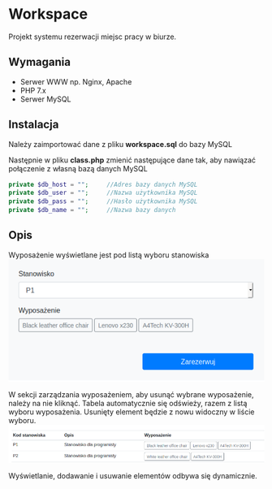 # Workspace

Projekt systemu rezerwacji miejsc pracy w biurze.

## Wymagania

- Serwer WWW np. Nginx, Apache
- PHP 7.x
- Serwer MySQL

## Instalacja
Należy zaimportować dane z pliku **workspace.sql** do bazy MySQL

Następnie w pliku **class.php** zmienić następujące dane tak, aby nawiązać połączenie z własną bazą danych MySQL

```php
private $db_host = "";     //Adres bazy danych MySQL
private $db_user = "";     //Nazwa użytkownika MySQL
private $db_pass = "";     //Hasło użytkownika MySQL
private $db_name = "";     //Nazwa bazy danych
```

## Opis

Wyposażenie wyświetlane jest pod listą wyboru stanowiska
![stanowiska](https://raw.githubusercontent.com/Settori/images/master/stanowiska.png)

W sekcji zarządzania wyposażeniem, aby usunąć wybrane wyposażenie, należy na nie kliknąć. Tabela automatycznie się odświeży, razem z listą wyboru wyposażenia. Usunięty element będzie z nowu widoczny w liście wyboru.
![wyposażenie](https://raw.githubusercontent.com/Settori/images/master/wyposa%C5%BCenie.png)

Wyświetlanie, dodawanie i usuwanie elementów odbywa się dynamicznie.